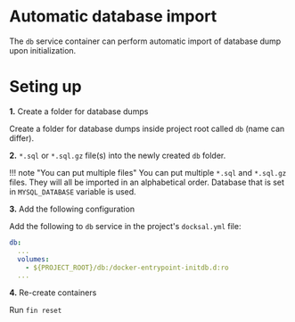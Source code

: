# Automatic database import

The `db` service container can perform automatic import of database dump upon initialization.

# Seting up

**1.** Create a folder for database dumps

Create a folder for database dumps inside project root called `db` (name can differ).

**2.** `*.sql` or `*.sql.gz` file(s) into the newly created `db` folder.

!!! note "You can put multiple files" 
    You can put multiple `*.sql` and `*.sql.gz` files. They will all be imported in an alphabetical order. Database that is set in `MYSQL_DATABASE` variable is used.

**3.** Add the following configuration

Add the following to `db` service in the project's `docksal.yml` file:

```yml
db:
  ...
  volumes:
    - ${PROJECT_ROOT}/db:/docker-entrypoint-initdb.d:ro
  ...
```

**4.** Re-create containers

Run `fin reset`
